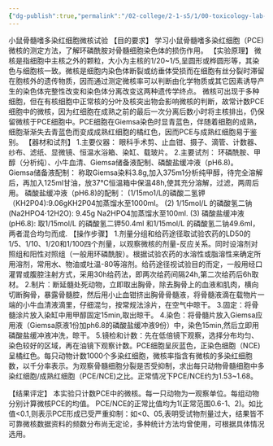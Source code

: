 ```yaml
---
{"dg-publish":true,"permalink":"/02-college/2-1-s5/1/00-toxicology-lab-class/mouse-bone-marrow-polychromatic-erythrocyte-micronucleus-test/","tags":["毒理学基础","实验课/毒理学"],"noteIcon":""}
---
```


小鼠骨髓嗜多染红细胞微核试验
【目的要求】
学习小鼠骨髓嗜多染红细胞（PCE)微核的测定方法，了解环磷酰胺对骨髓细胞染色体的损伤作用。
【实验原理】
微核是指细胞中主核之外的颗粒，大小为主核的1/20~1/5,呈圆形或桦圆形等，其染色与细胞核一致。微核是细胞内染色体断裂或纺垂体受损而在细胞有丝分裂时滞留在胞核外的遗传物质，因而通过测定微核率可以判断由化学物质或其它因素诱导产生的染色体完整性改变和染色体分离改变这两种遗传学终点。
微核可出现于多种细胞，但在有核细胞中正常核的分叶及核突出物会影响微核的判断，故常计数PCE细胞中的微核，因为红细胞在成熟之前的最后一次分离后数小时将主核排出，仍保留微核于PCE细胞中。PCE细胞在Giemsa染色时显青蓝色，伴随着细胞的成熟，细胞渐渐失去青蓝色而变成成熟红细胞的橘红色，因而PCE与成熟红细胞易于鉴别。
【器材和试剂】
1.主要仪器：
眼科手术剪、止血钳、摄子、滴管、计数器、纱布、滤纸、显微镜、恒温水浴箱、染缸、载玻片。
2.主要试剂：
环磷酰胺、甲醇（分析纯）、小牛血清、Giemsa储备液配制、磷酸盐缓冲液（pH6.8)。
Giemsa储备液配制：
称取Giemsa染料3.8g,加入375m1分析纯甲醇，待完全溶解后，再加入125ml甘油，放37℃恒温箱中保温48h,使其充分溶解，过滤，两周后用。
磷酸盐缓冲液（pH6.8)的配制：
(1/15mo1/L的磷酸二氢钾（KH2P04):9.06gKH2P04加蒸馏水至1000ml。
(2) 1/15mol/L 的磷酸氢二钠(Na2HPO4·12H2O): 9.45g Na2HPO4加蒸馏水至100ml.
(3) 磷酸盐缓冲液(pH6.8): 取1/15mol/L 的磷酸氢二钾50.4ml 和1/15mol/L 的磷酸氢二钠49.6ml，两者混合均匀而成.
【操作步骤】
1.剂量分组和给药途径取试验农药的LD50的1/5、1/10、1/20和1/100四个剂量，以观察微核的剂量-反应关系。同时设溶剂对照组和阳性对照组（一般用环磷酰胺）。根据试验农药的水溶性或脂溶性来确定所用溶剂，常用水、物油或吐温-80等溶剂。给药途径视试验目的而定，一般用经口灌胃或腹腔注射方式，采用30h给药法，即两次给药间隔24h,第二次给药后6h取材。
2.制片：断延髓处死动物，立即取出胸骨，除去胸骨上的血液和肌肉，横向切断胸骨，暴露骨髓腔，然后用小止血钳挤出胸骨骨髓液，将骨髓液滴在载物片一端的小牛血清液滴里，仔细混匀，按常规法涂片，在空气中晾干。
3.固定：将骨髓涂片放入染缸中用甲醇固定15min,取出晾干。
4.染色：将骨髓片放入Giemsa应用液（Giemsa原液1份加ph6.8的磷酸盐缓冲液9份）中，染色15min,然后立即用磷酸盐缓冲液冲洗，晾干。
5.镜检和计数：先在低倍镜下观察，选择分布均匀、染色较好的区域，再在油镜下观察计数。PCE细胞呈灰蓝色，正染色细胞（NCE)呈橘红色。每只动物计数1000个多染红细胞，微核率指含有微核的多染红细胞数，以千分率表示。为观察骨髓细胞分裂是否受抑制，求出每只动物骨髓细胞中多染红细胞/成熟红细胞（PCE/NCE)之比。正常情况下PCE/NCE约为1.53~1.68。

【结果评定】
本实验只计数PCE中的微核。每一只动物为一观察单位。每组动物分别计算微核PCE的均值。
PCE/NCE的正常比值均为1(正常范围0.6-1、2)。如比值<0.1,则表示PCE形成已受严重抑制：如<0、05,表明受试物剂量过大，结果皆不可靠微核数据资料的频数分布尚无定论，多种统计方法均曾使用，可根据具体情况选用。